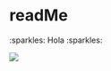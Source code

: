 # readMe

<p>:sparkles: Hola :sparkles:</p>

<p>
    <img src="https://img.shields.io/badge/JavaScript-yellow">
</p>
